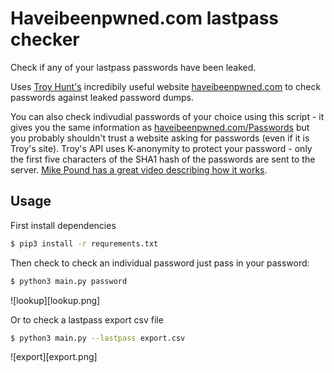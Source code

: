 # Haveibeenpwned.com lastpass checker

Check if any of your lastpass passwords have been leaked.

Uses [Troy Hunt's](https://www.troyhunt.com/) incredibily useful website [haveibeenpwned.com](https://haveibeenpwned.com/Passwords) 
to check passwords against leaked password dumps.

You can also check indivudial passwords of your choice using this script - it gives you the same information as [haveibeenpwned.com/Passwords](https://haveibeenpwned.com/Passwords) but you probably shouldn't trust a website asking for passwords (even if it is Troy's site). Troy's API uses K-anonymity to protect your password - only the first five characters of the SHA1 hash of the passwords are sent to the server. [Mike Pound has a great video describing how it works](https://www.youtube.com/watch?v=hhUb5iknVJs).

## Usage

First install dependencies

```bash
$ pip3 install -r requrements.txt
```

Then check to check an individual password just pass in your password:

```bash
$ python3 main.py password
```

![lookup][lookup.png]

Or to check a lastpass export csv file

```bash
$ python3 main.py --lastpass export.csv
```


![export][export.png]

